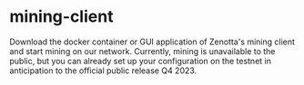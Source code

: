 # mining-client
Download the docker container or GUI application of Zenotta's mining client and start mining on our network. Currently, mining is unavailable to the public, but you can already set up your configuration on the testnet in anticipation to the official public release Q4 2023.
